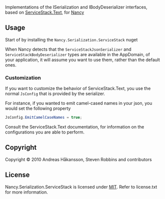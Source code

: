 Implementations of the ISerialization and IBodyDeserializer interfaces, based on [ServiceStack.Text](https://github.com/ServiceStack/ServiceStack.Text), for [Nancy](http://nancyfx.org)

## Usage

Start of by installing the `Nancy.Serialization.ServiceStack` nuget

When Nancy detects that the `ServiceStackJsonSerializer` and `ServiceStackBodyDeserializer` types are available in the AppDomain, of your application, it will assume you want to use them, rather than the default ones.

### Customization

If you want to customize the behavior of ServiceStack.Text, you use the normal `JsConfig` that is provided by the serializer.

For instance, if you wanted to emit camel-cased names in your json, you would set the following property

```c#
JsConfig.EmitCamelCaseNames = true;
```

Consult the ServiceStack.Text documentation, for information on the configurations you are able to perform.

## Copyright

Copyright © 2010 Andreas Håkansson, Steven Robbins and contributors

## License

Nancy.Serialization.ServiceStack is licensed under [MIT](http://www.opensource.org/licenses/mit-license.php "Read more about the MIT license form"). Refer to license.txt for more information.
